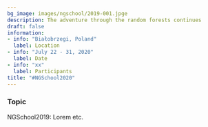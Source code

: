 ```yaml
---
bg_image: images/ngschool/2019-001.jpge
description: The adventure through the random forests continues
draft: false
information:
- info: "Białobrzegi, Poland"
  label: Location
- info: "July 22 - 31, 2020"
  label: Date
- info: "xx"
  label: Participants
title: "#NGSchool2020"
---
```


### Topic

NGSchool2019: Lorem etc.